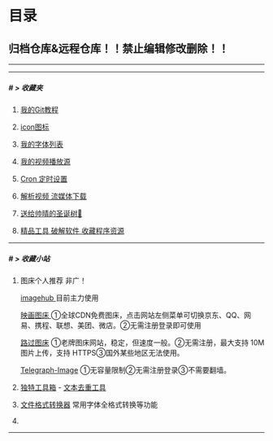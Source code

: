 # 目录

## 归档仓库&远程仓库！！禁止编辑修改删除！！



---

---

#####  # > 收藏夹

1. [我的Git教程](./archieve/Git教程by李凡.md)

2. [icon图标](./archieve/icon)

3. [我的字体列表](./archieve/fonts)

4. [我的视频播放源](./archieve/VideoSource/README.md)

5. [Cron 定时设置](./archieve/cron/Cron_Set.md)

6. [解析视频 流媒体下载](./archieve/解析视频下载流媒体网站.md)

7. [送给帅晴的圣诞树🎄](./archieve/ChristmasTree)

8. [精品工具 破解软件 收藏程序资源 ](./archieve/Progr)



---



##### # > 收藏小站

1. 图床个人推荐 非广！

   [imagehub ](https://www.imagehub.cc/) 目前主力使用

   [映画图床 ](https://yh-pic.ihcloud.net/)  ①全球CDN免费图床，点击网站左侧菜单可切换京东、QQ、网易、携程、联想、美团、微店。②无需注册登录即可使用

   [路过图床](https://imgse.com/)   ①老牌图床网站，稳定，但速度一般。②无需注册，最大支持 10M 图片上传，支持 HTTPS③国外某些地区无法使用。

   [Telegraph-Image](https://telegraph-image.pages.dev/)  ①无容量限制②无需注册登录③不需要翻墙。 

2. [独特工具箱](https://www.dute.org/) - [文本去重工具](https://www.dute.org/text-remove-duplicates)

3. [文件格式转换器](https://cloudconvert.com/ttf-converter) 常用字体全格式转换等功能
4. 



---

